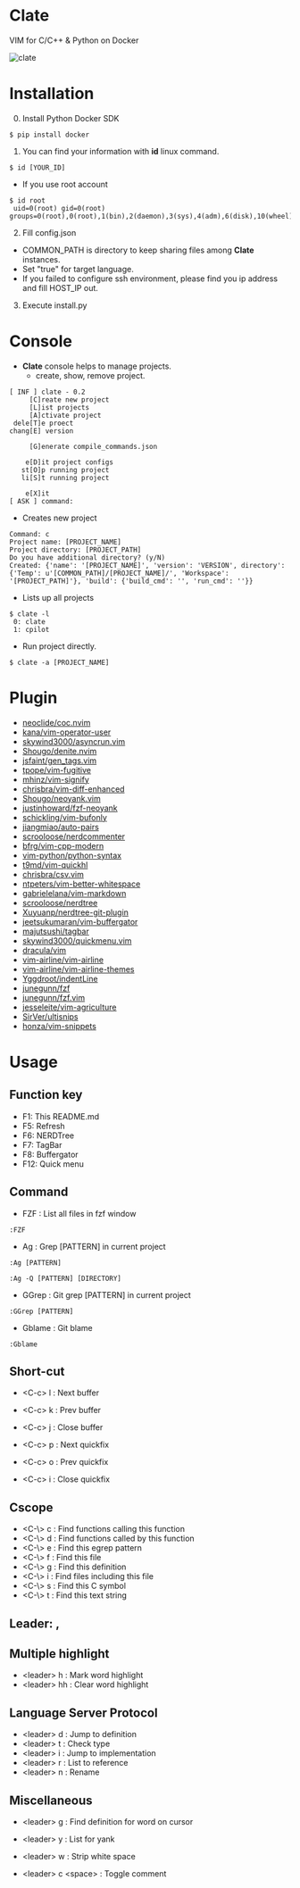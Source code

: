 # Clate
VIM for C/C++ & Python on Docker

![clate](img/clate.png "clate")

# Installation
0. Install Python Docker SDK
```
$ pip install docker
```
1. You can find your information with **id** linux command.
```
$ id [YOUR_ID]
```
  - If you use root account
```
$ id root
 uid=0(root) gid=0(root) groups=0(root),0(root),1(bin),2(daemon),3(sys),4(adm),6(disk),10(wheel),11(floppy),20(dialout),26(tape),27(video)
```
2. Fill config.json
  - COMMON_PATH is directory to keep sharing files among **Clate** instances.
  - Set "true" for target language.
  - If you failed to configure ssh environment, please find you ip address and fill HOST_IP out.
3. Execute install.py

# Console
* **Clate** console helps to manage projects.
  - create, show, remove project.
```
[ INF ] clate - 0.2
     [C]reate new project
     [L]ist projects
     [A]ctivate project
 dele[T]e proect
chang[E] version

     [G]enerate compile_commands.json

    e[D]it project configs
   st[O]p running project
   li[S]t running project

    e[X]it
[ ASK ] command:
```
* Creates new project
```
Command: c
Project name: [PROJECT_NAME]
Project directory: [PROJECT_PATH]
Do you have additional directory? (y/N)
Created: {'name': '[PROJECT_NAME]', 'version': 'VERSION', directory': {'Temp': u'[COMMON_PATH]/[PROJECT_NAME]/', 'Workspace': '[PROJECT_PATH]'}, 'build': {'build_cmd': '', 'run_cmd': ''}}
```
* Lists up all projects
```
$ clate -l
 0: clate
 1: cpilot
```
* Run project directly.
```
$ clate -a [PROJECT_NAME]
```

# Plugin
* [neoclide/coc.nvim](https://github.com/neoclide/coc.nvim)
* [kana/vim-operator-user](https://github.com/kana/vim-operator-user)
* [skywind3000/asyncrun.vim](https://github.com/skywind3000/asyncrun.vim)
* [Shougo/denite.nvim](https://github.com/Shougo/denite.nvim)
* [jsfaint/gen_tags.vim](https://github.com/jsfaint/gen_tags.vim)
* [tpope/vim-fugitive](https://github.com/tpope/vim-fugitive)
* [mhinz/vim-signify](https://github.com/mhinz/vim-signify)
* [chrisbra/vim-diff-enhanced](https://github.com/chrisbra/vim-diff-enhanced)
* [Shougo/neoyank.vim](https://github.com/Shougo/neoyank.vim)
* [justinhoward/fzf-neoyank](https://github.com/justinhoward/fzf-neoyank)
* [schickling/vim-bufonly](https://github.com/schickling/vim-bufonly)
* [jiangmiao/auto-pairs](https://github.com/jiangmiao/auto-pairs)
* [scrooloose/nerdcommenter](https://github.com/scrooloose/nerdcommenter)
* [bfrg/vim-cpp-modern](https://github.com/bfrg/vim-cpp-modern)
* [vim-python/python-syntax](https://github.com/vim-python/python-syntax)
* [t9md/vim-quickhl](https://github.com/t9md/vim-quickhl)
* [chrisbra/csv.vim](https://github.com/chrisbra/csv.vim)
* [ntpeters/vim-better-whitespace](https://github.com/ntpeters/vim-better-whitespace)
* [gabrielelana/vim-markdown](https://github.com/gabrielelana/vim-markdown)
* [scrooloose/nerdtree](https://github.com/scrooloose/nerdtree)
* [Xuyuanp/nerdtree-git-plugin](https://github.com/Xuyuanp/nerdtree-git-plugin)
* [jeetsukumaran/vim-buffergator](https://github.com/jeetsukumaran/vim-buffergator)
* [majutsushi/tagbar](https://github.com/majutsushi/tagbar)
* [skywind3000/quickmenu.vim](https://github.com/skywind3000/quickmenu.vim)
* [dracula/vim](https://github.com/dracula/vim)
* [vim-airline/vim-airline](https://github.com/vim-airline/vim-airline)
* [vim-airline/vim-airline-themes](https://github.com/vim-airline/vim-airline-themes)
* [Yggdroot/indentLine](https://github.com/Yggdroot/indentLine)
* [junegunn/fzf](https://github.com/junegunn/fzf)
* [junegunn/fzf.vim](https://github.com/junegunn/fzf.vim)
* [jesseleite/vim-agriculture](https://github.com/jesseleite/vim-agriculture)
* [SirVer/ultisnips](https://github.com/SirVer/ultisnips)
* [honza/vim-snippets](https://github.com/honza/vim-snippets)

# Usage

## Function key
* F1: This README.md
* F5: Refresh
* F6: NERDTree
* F7: TagBar
* F8: Buffergator
* F12: Quick menu

## Command
* FZF     : List all files in fzf window

```:FZF```

* Ag      : Grep [PATTERN] in current project

```:Ag [PATTERN]```

```:Ag -Q [PATTERN] [DIRECTORY]```

* GGrep   : Git grep [PATTERN] in current project

```:GGrep [PATTERN]```

* Gblame  : Git blame

```:Gblame```


## Short-cut
* &lt;C-c> l     : Next buffer
* &lt;C-c> k     : Prev buffer
* &lt;C-c> j     : Close buffer

* &lt;C-c> p     : Next quickfix
* &lt;C-c> o     : Prev quickfix
* &lt;C-c> i     : Close quickfix

## Cscope
* &lt;C-\\> c    : Find functions calling this function
* &lt;C-\\> d    : Find functions called by this function
* &lt;C-\\> e    : Find this egrep pattern
* &lt;C-\\> f    : Find this file
* &lt;C-\\> g    : Find this definition
* &lt;C-\\> i    : Find files including this file
* &lt;C-\\> s    : Find this C symbol
* &lt;C-\\> t    : Find this text string

## Leader: ,

## Multiple highlight
* &lt;leader> h  : Mark word highlight
* &lt;leader> hh : Clear word highlight

## Language Server Protocol
* &lt;leader> d  : Jump to definition
* &lt;leader> t  : Check type
* &lt;leader> i  : Jump to implementation
* &lt;leader> r  : List to reference
* &lt;leader> n  : Rename

## Miscellaneous
* &lt;leader> g  : Find definition for word on cursor

* &lt;leader> y  : List for yank

* &lt;leader> w  : Strip white space

* &lt;leader> c &lt;space> : Toggle comment
